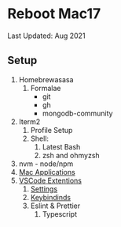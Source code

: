 # Reboot Mac17 
Last Updated: Aug 2021

## Setup 
  1. Homebrewasasa
     1. Formalae
          -  git
          -  gh
          -  mongodb-community
  2. Iterm2
     1. Profile Setup
     2. Shell: 
        1. Latest Bash
        2. zsh and ohmyzsh
  3. nvm - node/npm
  4. [Mac Applications](./mac-apps.md)   
  5. [VSCode Extentions](vscode-extentions.md) 
     1. [Settings](vscode-settings.json)
     2. [Keybindinds](vscode-keys.json)
     3. Eslint & Prettier 
        1. Typescript
      